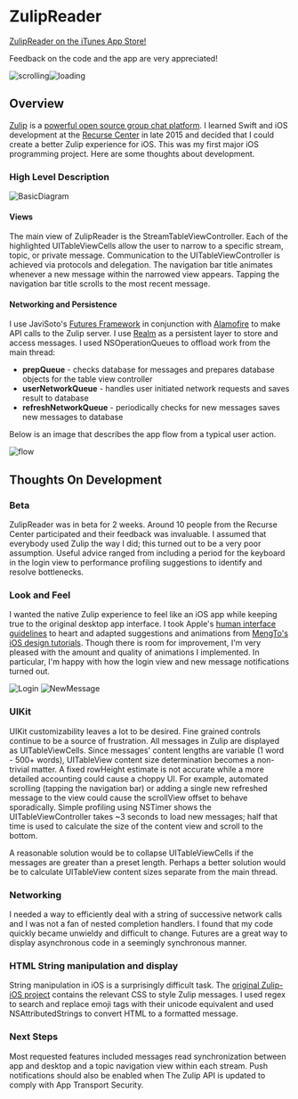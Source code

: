 # ZulipReader

[ZulipReader on the iTunes App Store!](https://itunes.apple.com/WebObjects/MZStore.woa/wa/viewSoftware?id=1106052828&mt=8)

Feedback on the code and the app are very appreciated!

![scrolling](http://i.imgur.com/cbue5KZ.gif)![loading](http://i.imgur.com/PVqI152.gif)

## Overview

[Zulip](https://github.com/zulip/zulip) is a [powerful open source group chat platform](https://www.zulip.org). I learned Swift and iOS development at the [Recurse Center](https://www.recurse.com/) in late 2015 and decided that I could create a better Zulip experience for iOS. This was my first major iOS programming project. Here are some thoughts about development.

### High Level Description

![BasicDiagram](https://raw.githubusercontent.com/frankctan/ZulipReader/master/BasicDiagram.png)

#### Views

The main view of ZulipReader is the StreamTableViewController. Each of the highlighted UITableViewCells allow the user to narrow to a specific stream, topic, or private message. Communication to the UITableViewController is achieved via protocols and delegation. The navigation bar title animates whenever a new message within the narrowed view appears. Tapping the navigation bar title scrolls to the most recent message.

#### Networking and Persistence

I use JaviSoto's [Futures Framework](https://realm.io/news/swift-summit-javier-soto-futures/) in conjunction with [Alamofire](https://github.com/Alamofire/Alamofire) to make API calls to the Zulip server. I use [Realm](https://realm.io) as a persistent layer to store and access messages. I used NSOperationQueues to offload work from the main thread:

* **prepQueue** - checks database for messages and prepares database objects for the table view controller
* **userNetworkQueue** - handles user initiated network requests and saves result to database
* **refreshNetworkQueue** - periodically checks for new messages saves new messages to database

Below is an image that describes the app flow from a typical user action.

![flow](https://raw.githubusercontent.com/frankctan/ZulipReader/master/Flow.png)

## Thoughts On Development
### Beta

ZulipReader was in beta for 2 weeks. Around 10 people from the Recurse Center participated and their feedback was invaluable. I assumed that everybody used Zulip the way I did; this turned out to be a very poor assumption. Useful advice ranged from including a period for the keyboard in the login view to performance profiling suggestions to identify and resolve bottlenecks.

### Look and Feel

I wanted the native Zulip experience to feel like an iOS app while keeping true to the original desktop app interface. I took Apple's [human interface guidelines](https://developer.apple.com/library/ios/documentation/UserExperience/Conceptual/MobileHIG/) to heart and adapted suggestions and animations from [MengTo's](https://github.com/mengto/spring) [iOS design tutorials](https://designcode.io). Though there is room for improvement, I'm very pleased with the amount and quality of animations I implemented. In particular, I'm happy with how the login view and new message notifications turned out.

![Login](http://i.imgur.com/hFn7c0y.gif) ![NewMessage](http://i.imgur.com/JYLeU1G.gif)

### UIKit

UIKit customizability leaves a lot to be desired. Fine grained controls continue to be a source of frustration. All messages in Zulip are displayed as UITableViewCells. Since messages' content lengths are variable (1 word - 500+ words), UITableView content size determination becomes a non-trivial matter. A fixed rowHeight estimate is not accurate while a more detailed accounting could cause a choppy UI. For example, automated scrolling (tapping the navigation bar) or adding a single new refreshed message to the view could cause the scrollView offset to behave sporadically. Simple profiling using NSTimer shows the UITableViewController takes ~3 seconds to load new messages; half that time is used to calculate the size of the content view and scroll to the bottom.

A reasonable solution would be to collapse UITableViewCells if the messages are greater than a preset length. Perhaps a better solution would be to calculate UITableView content sizes separate from the main thread.

### Networking

I needed a way to efficiently deal with a string of successive network calls and I was not a fan of nested completion handlers. I found that my code quickly became unwieldy and difficult to change. Futures are a great way to display asynchronous code in a seemingly synchronous manner.

### HTML String manipulation and display

String manipulation in iOS is a surprisingly difficult task. The [original Zulip-iOS project](https://github.com/zulip/zulip-ios) contains the relevant CSS to style Zulip messages. I used regex to search and replace emoji tags with their unicode equivalent and used NSAttributedStrings to convert HTML to a formatted message.

### Next Steps

Most requested features included messages read synchronization between app and desktop and a topic navigation view within each stream. Push notifications should also be enabled when The Zulip API is updated to comply with App Transport Security.